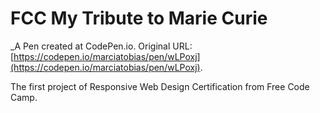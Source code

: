 # FCC My Tribute to Marie Curie
 _A Pen created at CodePen.io. Original URL: [https://codepen.io/marciatobias/pen/wLPoxj](https://codepen.io/marciatobias/pen/wLPoxj).

 The first project of Responsive Web Design Certification from Free Code Camp.